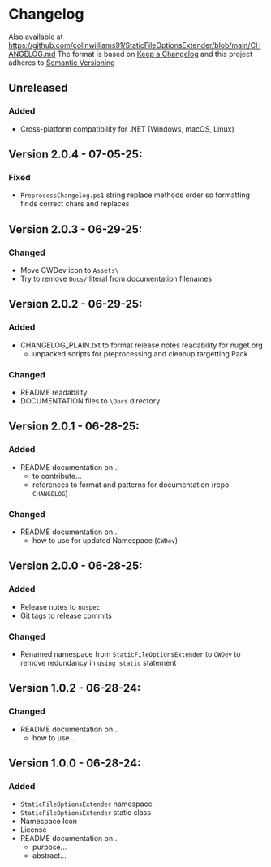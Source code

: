 # Changelog
Also available at https://github.com/colinwilliams91/StaticFileOptionsExtender/blob/main/CHANGELOG.md
The format is based on [Keep a Changelog](https://keepachangelog.com/en/1.1.0/) and this project adheres to [Semantic Versioning](https://semver.org/spec/v2.0.0.html)
## Unreleased
### Added
- Cross-platform compatibility for .NET (Windows, macOS, Linux)
## Version 2.0.4 - 07-05-25:
### Fixed
- `PreprocessChangelog.ps1` string replace methods order so formatting finds correct chars and replaces
## Version 2.0.3 - 06-29-25:
### Changed
- Move CWDev icon to `Assets\`
- Try to remove `Docs/` literal from documentation filenames
## Version 2.0.2 - 06-29-25:
### Added
- CHANGELOG_PLAIN.txt to format release notes readability for nuget.org
  - unpacked scripts for preprocessing and cleanup targetting Pack
### Changed
- README readability
- DOCUMENTATION files to `\Docs` directory
## Version 2.0.1 - 06-28-25:
### Added
- README documentation on...
  - to contribute...
  - references to format and patterns for documentation (repo `CHANGELOG`)
### Changed
- README documentation on...
  - how to use for updated Namespace (`CWDev`)
## Version 2.0.0 - 06-28-25:
### Added
- Release notes to `nuspec`
- Git tags to release commits
### Changed
- Renamed namespace from `StaticFileOptionsExtender` to `CWDev` to remove redundancy in `using static` statement
## Version 1.0.2 - 06-28-24:
### Changed
- README documentation on...
	- how to use...
## Version 1.0.0 - 06-28-24:
### Added
- `StaticFileOptionsExtender` namespace
- `StaticFileOptionsExtender` static class
- Namespace Icon
- License
- README documentation on...
	- purpose...
	- abstract...